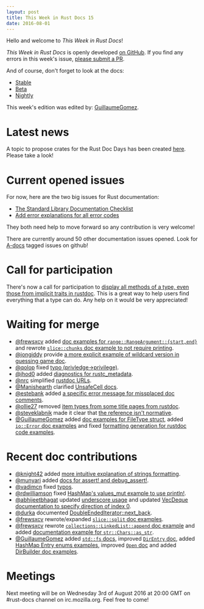```yaml
---
layout: post
title: This Week in Rust Docs 15
date: 2016-08-01
---
```


Hello and welcome to *This Week in Rust Docs*!

*This Week in Rust Docs* is openly developed [on GitHub](https://github.com/GuillaumeGomez/this-week-in-rust-docs).
If you find any errors in this week's issue, [please submit a PR](https://github.com/GuillaumeGomez/this-week-in-rust-docs/pulls).

And of course, don't forget to look at the docs:

* [Stable](https://doc.rust-lang.org/)
* [Beta](http://doc.rust-lang.org/beta/)
* [Nightly](http://doc.rust-lang.org/nightly/)

This week's edition was edited by: [GuillaumeGomez](https://github.com/GuillaumeGomez).

# Latest news

A topic to propose crates for the Rust Doc Days has been created [here](https://users.rust-lang.org/t/call-for-proposals-for-next-rust-doc-days-crates/6685). Please take a look!

# Current opened issues

For now, here are the two big issues for Rust documentation:

* [The Standard Library Documentation Checklist](https://github.com/rust-lang/rust/issues/29329)
* [Add error explanations for all error codes](https://github.com/rust-lang/rust/issues/32777)

They both need help to move forward so any contribution is very welcome!

There are currently around 50 other documentation issues opened. Look for [A-docs](https://github.com/rust-lang/rust/issues?q=is%3Aopen+is%3Aissue+label%3AA-docs) tagged issues on github!

# Call for participation

There's now a call for participation to [display all methods of a type, even those from implicit traits in rustdoc](https://github.com/rust-lang/rust/issues/33772). This is a great way to help users find everything that a type can do. Any help on it would be very appreciated!

# Waiting for merge

* [@frewsxcv](https://github.com/frewsxcv) added [doc examples for `range::RangeArgument::{start,end}`](https://github.com/rust-lang/rust/pull/35041) and rewrote [`slice::chunks` doc example to not require printing](https://github.com/rust-lang/rust/pull/35134).
* [@jongiddy](https://github.com/jongiddy) provide [a more explicit example of wildcard version in guessing game doc](https://github.com/rust-lang/rust/pull/35137).
* [@qolop](https://github.com/qolop) fixed [typo (privledge->privilege)](https://github.com/rust-lang/rust/pull/34941).
* [@jhod0](https://github.com/jhod0) added [diagnostics for rustc_metadata](https://github.com/rust-lang/rust/pull/34970).
* [@nrc](https://github.com/nrc) simplified [rustdoc URLs](https://github.com/rust-lang/rust/pull/35020).
* [@Manishearth](https://github.com/Manishearth) clarified [UnsafeCell docs](https://github.com/rust-lang/rust/pull/34520).
* [@estebank](https://github.com/estebank) added [a specific error message for missplaced doc comments](https://github.com/rust-lang/rust/pull/33922).
* [@ollie27](https://github.com/ollie27) removed [item types from some title pages from rustdoc](https://github.com/rust-lang/rust/pull/35003).
* [@steveklabnik](https://github.com/steveklabnik) made it clear that [the reference isn't normative](https://github.com/rust-lang/rust/pull/35102).
* [@GuillaumeGomez](https://github.com/GuillaumeGomez) added [doc examples for FileType struct](https://github.com/rust-lang/rust/pull/35076), added [`io::Error` doc examples](https://github.com/rust-lang/rust/pull/35109) and fixed [formatting generation for rustdoc code examples](https://github.com/rust-lang/rust/pull/35012).

# Recent doc contributions

* [@knight42](https://github.com/knight42) added [more intuitive explanation of strings formatting](https://github.com/rust-lang/rust/pull/35050).
* [@munyari](https://github.com/munyari) added [docs for assert! and debug_assert!](https://github.com/rust-lang/rust/pull/35072).
* [@vadimcn](https://github.com/vadimcn) fixed [typos](https://github.com/rust-lang/rust/pull/35066).
* [@rdwilliamson](https://github.com/rdwilliamson) fixed [HashMap's values_mut example to use println!](https://github.com/rust-lang/rust/pull/35001).
* [@abhijeetbhagat](https://github.com/abhijeetbhagat) updated [underscore usage](https://github.com/rust-lang/rust/pull/34990) and updated [VecDeque documentation to specify direction of index 0](https://github.com/rust-lang/rust/pull/34974).
* [@durka](https://github.com/durka) documented [DoubleEndedIterator::next_back](https://github.com/rust-lang/rust/pull/34732).
* [@frewsxcv](https://github.com/frewsxcv) rewrote/expanded [`slice::split` doc examples](https://github.com/rust-lang/rust/pull/35019).
* [@frewsxcv](https://github.com/frewsxcv) rewrote [`collections::LinkedList::append` doc example](https://github.com/rust-lang/rust/pull/35104) and added [documentation example for `str::Chars::as_str`](https://github.com/rust-lang/rust/pull/35062).
* [@GuillaumeGomez](https://github.com/GuillaumeGomez) added [`std::fs` docs](https://github.com/rust-lang/rust/pull/35087), improved [`DirEntry` doc](https://github.com/rust-lang/rust/pull/35009), added [HashMap Entry enums examples](https://github.com/rust-lang/rust/pull/34935), improved [`Open` doc](https://github.com/rust-lang/rust/pull/35010) and added [DirBuilder doc examples](https://github.com/rust-lang/rust/pull/34995).

# Meetings

Next meeting will be on Wednesday 3rd of August 2016 at 20:00 GMT on #rust-docs channel on irc.mozilla.org. Feel free to come!
